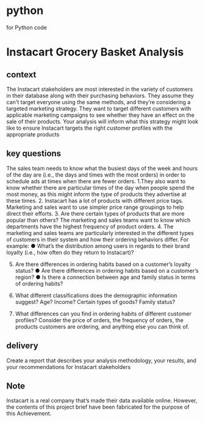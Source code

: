 # python
for Python code
# Instacart Grocery Basket Analysis 
## context
The Instacart stakeholders are most interested in the variety of customers in their database along with their purchasing behaviors. They assume they can't target everyone using the same methods, and they’re considering a targeted marketing strategy. They want to target different customers with applicable marketing campaigns to see whether they have an effect on the sale of their products. Your analysis will inform what this strategy might look like to ensure Instacart targets the right customer profiles with the appropriate products
## key questions
The sales team needs to know what the busiest days of the week and hours of the day are (i.e., the days and times with the most orders) in order to schedule ads at times when there are fewer orders. 
1.They also want to know whether there are particular times of the day when people spend the most money, as this might inform the type of products they advertise at these times. 
2. Instacart has a lot of products with different price tags. Marketing and sales want to use simpler price range groupings to help direct their efforts. 
3. Are there certain types of products that are more popular than others? The marketing and sales teams want to know which departments have the highest frequency of product orders. 
4. The marketing and sales teams are particularly interested in the different types of customers in their system and how their ordering behaviors differ. For example: 
● What’s the distribution among users in regards to their brand loyalty (i.e., how often do they return to Instacart)? 

5. Are there differences in ordering habits based on a customer’s loyalty status?
● Are there differences in ordering habits based on a customer’s region? 
● Is there a connection between age and family status in terms of ordering habits? 

6. What different classifications does the demographic information suggest? Age? Income? Certain types of goods? Family status? 
7. What differences can you find in ordering habits of different customer profiles? Consider the price of orders, the frequency of orders, the products customers are ordering, and anything else you can think of. 

## delivery
Create a report that describes your analysis methodology, your results, and your recommendations for Instacart stakeholders 
## Note
Instacart is a real company that’s made their data available online. However, the contents of this project brief have been fabricated for the purpose of this Achievement.
